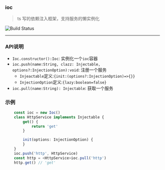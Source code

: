 ### ioc
> ts 写的依赖注入框架，支持服务的懒实例化

![Build Status](https://travis-ci.org/followWinter/ioc.svg?branch=master)

---
 


### API说明
- `Ioc.constructor():Ioc`: 实例化一个`ioc`容器
- `ioc.push(name:String, clazz: Injectable, options?:InjectionOption):void`: 注册一个服务
    - `Injeactable`定义:`{init:(options?:InjectionOption)=>{}}`
    - `InjectionOption`定义:`{lazy:boolean=false}`
- `ioc.pull(name:String): Injectable`: 获取一个服务
 
### 示例
```typescript
	const ioc = new Ioc()
    class HttpService implements Injectable {
        get() {
            return 'get'
        }

        init(options: InjectionOption) {
        }
    }
    ioc.push('http', HttpService)
    const http = <HttpService>ioc.pull('http')
    http.get() // 'get'
```

